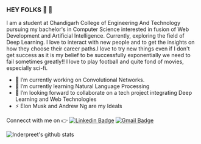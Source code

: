 ### HEY FOLKS :wave: :wave:
<p>
I am a student at Chandigarh College of Engineering And Technology pursuing my bachelor's in Computer Science interested in fusion of Web Development and Artificial Intelligence. Currently, exploring the field of Deep Learning.  
I love to interact with new people and to get the insights on how they choose their career paths.I love to try new things even if I don't get success as it is my belief to be successfully exponentially we need to fail sometimes greatly!! 
I love to play football and quite fond of movies, especially sci-fi. 
</p>

- 🔭 I’m currently working on Convolutional Networks.
- 🌱 I’m currently learning Natural Language Processing
- 👯 I’m looking forward to collaborate on a tech project integrating Deep Learning and Web Technologies
- ⚡ Elon Musk and Andrew Ng are my Ideals

Connecct with me on :point_right: [![Linkedin Badge](https://img.shields.io/badge/-Linkedin-4169E1?style=flat-square&logo=Linkedin&logoColor=white&&link=https://www.linkedin.com/in/inderpreet-singh-a32816169/)](https://www.linkedin.com/in/inderpreet-singh-a32816169/)
[![Gmail Badge](https://img.shields.io/badge/-Gmail-c14438?style=flat-square&logo=Gmail&logoColor=white&link=mailto:inderpreet221099@gmail.com)](mailto:inderpreet221099@gmail.com)



![Inderpreet's github stats](https://github-readme-stats.vercel.app/api?username=CO18325&show_icons=true&title_color=fff&icon_color=FFD700&text_color=ECECEC&bg_color=26366D )
